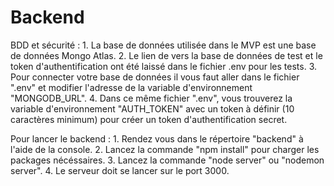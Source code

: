 # Backend
BDD et sécurité :
    1. La base de données utilisée dans le MVP est une base de données Mongo Atlas.
    2. Le lien de vers la base de données de test et le token d'authentification ont été laissé dans le fichier .env pour les tests.
    3. Pour connecter votre base de données il vous faut aller dans le fichier ".env" et modifier l'adresse de la variable d'environnement "MONGODB_URL".
    4. Dans ce même fichier ".env", vous trouverez la variable d'environnement "AUTH_TOKEN" avec un token à définir (10 caractères minimum) pour créer un token d'authentification secret.

Pour lancer le backend :
    1. Rendez vous dans le répertoire "backend" à l'aide de la console.
    2. Lancez la commande "npm install" pour charger les packages nécéssaires.
    3. Lancez la commande "node server" ou "nodemon server".
    4. Le serveur doit se lancer sur le port 3000.